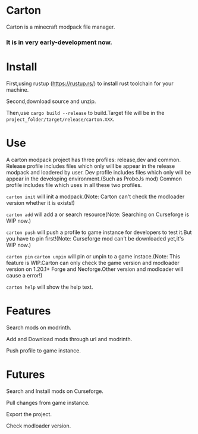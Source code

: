 # Carton

Carton is a minecraft modpack file manager.
### It is in very early-development now.

# Install
First,using rustup (https://rustup.rs/) to install rust toolchain for your machine.

Second,download source and unzip.

Then,use `cargo build --release` to build.Target file will be in the `project_folder/target/release/carton.XXX`.

# Use
A carton modpack project has three profiles: release,dev and common.
Release profile includes files which only will be appear in the release modpack and loadered by user.
Dev profile includes files which only will be appear in the developing environment.(Such as ProbeJs mod)
Common profile includes file which uses in all these two profiles.

`carton init` will init a modpack.(Note: Carton can't check the modloader version whether it is exists!)

`carton add` will add a or search resource(Note: Searching on Curseforge is WIP now.)

`carton push` will push a profile to game instance for developers to test it.But you have to pin first!(Note: Curseforge mod can't be downloaded yet,it's WIP now.)

`carton pin` `carton unpin` will pin or unpin to a game instace.(Note: This feature is WIP.Carton can only check the game version and modloader version on 1.20.1+ Forge and Neoforge.Other version and modloader will cause a error!)

`carton help` will show the help text.


# Features
Search mods on modrinth.

Add and Download mods through url and modrinth.

Push profile to game instance.


# Futures
Search and Install mods on Curseforge.

Pull changes from game instance.

Export the project.

Check modloader version.
